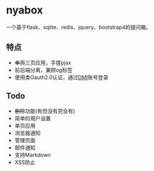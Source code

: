 # nyabox

一个基于flask、sqlite、redis、jquery、bootstrap4的提问箱。

## 特点

* ~~单页~~三页应用，手搓pjax
* 前后端分离，兼顾og标签
* 使用类Oauth2.0认证，通过[DMI](https://m.dogcraft.top)账号登录

## Todo

* ~~删除~~功能(有但没有完全有)
* 简单的用户设置
* 单页应用
* 浏览器通知
* 管理页面
* 邮件通知
* 支持Markdown
* XSS防止


